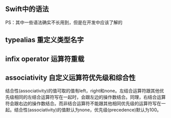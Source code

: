 Swift中的语法
----
PS：其中一些语法确实不长用到，但是在开发中应该了解的

## typealias 重定义类型名字
## infix operator 运算符重载
## associativity 自定义运算符优先级和综合性
结合性(associativity)的值可取的值有left，right和none。左结合运算符跟其他优先级相同的左结合运算符写在一起时，会跟左边的操作数结合。同理，右结合运算符会跟右边的操作数结合。而非结合运算符不能跟其他相同优先级的运算符写在一起。结合性(associativity)的值默认为none，优先级(precedence)默认为100。
